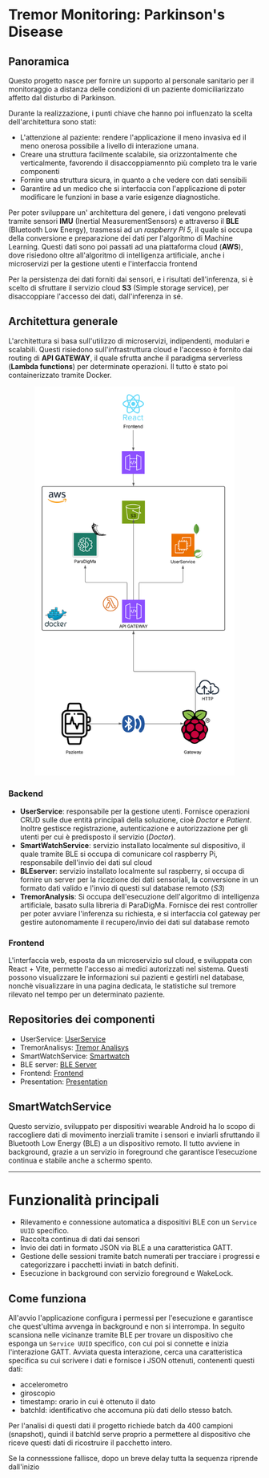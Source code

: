 # Tremor Monitoring: Parkinson's Disease

## Panoramica

Questo progetto nasce per fornire un supporto al personale sanitario per il monitoraggio a distanza delle condizioni di un paziente domiciliarizzato
affetto dal disturbo di Parkinson.

Durante la realizzazione, i punti chiave che hanno poi influenzato la scelta dell'architettura sono stati:
- L'attenzione al paziente: rendere l'applicazione il meno invasiva ed il meno onerosa possibile a livello di interazione umana.
- Creare una struttura facilmente scalabile, sia orizzontalmente che verticalmente, favorendo il disaccoppiamennto più completo tra le varie componenti
- Fornire una struttura sicura, in quanto a che vedere con dati sensibili
- Garantire ad un medico che si interfaccia con l'applicazione di poter modificare le funzioni in base a varie esigenze diagnostiche.

Per poter sviluppare un' architettura del genere, i dati vengono prelevati tramite sensori **IMU** (Inertial MeasurementSensors) e attraverso il **BLE** (Bluetooth Low Energy), trasmessi ad un *raspberry Pi 5*, il quale si occupa della conversione e preparazione dei dati per l'algoritmo di Machine Learning. Questi dati sono poi passati ad una piattaforma cloud (**AWS**), dove risiedono oltre all'algoritmo di intelligenza artificiale, anche i microservizi per la gestione utenti e l'interfaccia frontend

Per la persistenza dei dati forniti dai sensori, e i risultati dell'inferenza, si è scelto di sfruttare il servizio cloud **S3** (Simple storage service), per disaccoppiare l'accesso dei dati, dall'inferenza in sé.


## Architettura generale

L'architettura si basa sull'utilizzo di microservizi, indipendenti, modulari e scalabili. Questi risiedono sull'infrastruttura cloud e l'accesso è fornito dai routing di **API GATEWAY**, il quale sfrutta anche il paradigma serverless (**Lambda functions**) per determinate operazioni.
Il tutto è stato poi containerizzato tramite Docker.

<div align="center">
  <img src="img/FullProject.png" alt="Descrizione" width="400"/>
</div>


### Backend
- **UserService**: responsabile per la  gestione utenti. Fornisce operazioni CRUD sulle due entità principali della soluzione, cioè *Doctor* e *Patient*. Inoltre gestisce  registrazione, autenticazione e autorizzazione per gli utenti per cui è predisposto il servizio (*Doctor*).
- **SmartWatchService**: servizio installato localmente sul dispositivo, il quale tramite BLE si occupa di comunicare col raspberry Pi, responsabile dell'invio dei dati sul cloud
- **BLEserver**: servizio installato localmente sul raspberry, si occupa di fornire un server per la ricezione dei dati sensoriali, la conversione in un formato dati valido e l'invio di questi sul database remoto (*S3*)
- **TremorAnalysis**: Si occupa dell'esecuzione dell'algoritmo di intelligenza artificiale, basato sulla libreria di ParaDigMa. Fornisce dei rest controller per poter avviare l'inferenza su richiesta, e si interfaccia col gateway per gestire autonomamente il recupero/invio dei dati sul database remoto

### Frontend

L'interfaccia web, esposta da un microservizio sul cloud, e sviluppata con React + Vite, permette l'accesso ai medici autorizzati nel sistema. Questi possono visualizzare le informazioni sui pazienti e gestirli nel database, nonchè visualizzare in una pagina dedicata, le statistiche sul tremore rilevato nel tempo per un determinato paziente.

## Repositories dei componenti
- UserService: [UserService](https://github.com/UniSalento-IDALab-IoTCourse-2024-2025/wot-project-UserService-PiccinnoFesta)
- TremorAnalisys: [Tremor Analisys](https://github.com/UniSalento-IDALab-IoTCourse-2024-2025/wot-project-TremorAnalysis-PiccinnoFesta)
- SmartWatchService: [Smartwatch](https://github.com/UniSalento-IDALab-IoTCourse-2024-2025/wot-project-smartwatch-PiccinnoFesta)
- BLE server: [BLE Server](https://github.com/UniSalento-IDALab-IoTCourse-2024-2025/wot-project-BLEserver-PiccinnoFesta)
- Frontend: [Frontend](https://github.com/UniSalento-IDALab-IoTCourse-2024-2025/wot-project-Frontend-PiccinnoFesta)
- Presentation: [Presentation](https://unisalento-idalab-iotcourse-2024-2025.github.io/wot-project-presentation-PiccinnoFesta/)

## SmartWatchService

Questo servizio, sviluppato per dispositivi wearable Android ha lo scopo di raccogliere dati di movimento inerziali tramite i  sensori e inviarli sfruttando il  Bluetooth Low Energy (BLE) a un dispositivo remoto. Il tutto avviene in background, grazie a un servizio in foreground che garantisce l’esecuzione continua e stabile anche a schermo spento.

---

# Funzionalità principali

- Rilevamento e connessione automatica a dispositivi BLE con un `Service UUID` specifico.
- Raccolta continua di dati dai sensori 
- Invio dei dati in formato JSON via BLE a una caratteristica GATT.
- Gestione delle sessioni tramite batch numerati per tracciare i progressi e categorizzare i pacchetti inviati in batch definiti.
- Esecuzione in background con servizio foreground e WakeLock.


## Come funziona

All'avvio l'applicazione configura i permessi per l'esecuzione e garantisce che quest'ultima avvenga in background e non si
interrompa.
In seguito scansiona nelle vicinanze tramite BLE per trovare un dispositivo che esponga un `Service UUID` specifico, con cui poi si connette e inizia l'interazione GATT.
Avviata questa interazione, cerca una caratteristica specifica su cui scrivere i dati e fornisce i JSON ottenuti, contenenti questi dati:
- accelerometro
- giroscopio
- timestamp: orario in cui è ottenuto il dato
- batchId: identificativo che accomuna più dati dello stesso batch.

Per l'analisi di questi dati il progetto richiede batch da 400 campioni (snapshot), quindi il batchId serve proprio a permettere al dispositivo che riceve questi dati di ricostruire il pacchetto intero.

Se la connesssione fallisce, dopo un breve delay tutta la sequenza riprende dall'inizio






